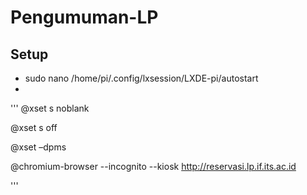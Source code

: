 # Pengumuman-LP

## Setup
* sudo nano /home/pi/.config/lxsession/LXDE-pi/autostart
* 
''' 
@xset s noblank

@xset s off

@xset –dpms

@chromium-browser --incognito --kiosk http://reservasi.lp.if.its.ac.id

'''
